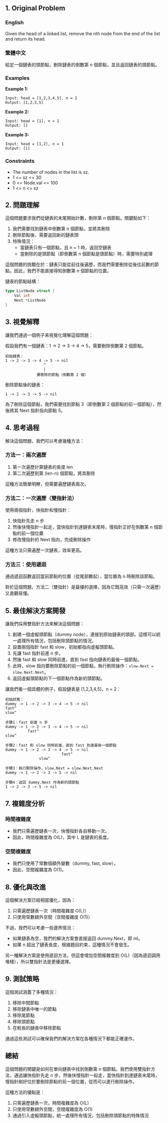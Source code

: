 ## 1. Original Problem

### English
Given the head of a linked list, remove the nth node from the end of the list and return its head.

### 繁體中文
給定一個鏈表的頭節點，刪除鏈表的倒數第 n 個節點，並且返回鏈表的頭節點。

### Examples

**Example 1:**
```
Input: head = [1,2,3,4,5], n = 2
Output: [1,2,3,5]
```

**Example 2:**
```
Input: head = [1], n = 1
Output: []
```

**Example 3:**
```
Input: head = [1,2], n = 1
Output: [1]
```

### Constraints
- The number of nodes in the list is sz.
- 1 <= sz <= 30
- 0 <= Node.val <= 100
- 1 <= n <= sz

## 2. 問題理解

這個問題要求我們從鏈表的末尾開始計數，刪除第 n 個節點。關鍵點如下：

1. 我們需要找到鏈表中倒數第 n 個節點，並將其刪除
2. 刪除節點後，需要返回新的鏈表頭
3. 特殊情況：
    - 當鏈表只有一個節點，且 n = 1 時，返回空鏈表
    - 當刪除的是頭節點（即倒數第 n 個節點是頭節點）時，需要特別處理

這個問題的挑戰在於：鏈表只能從前往後遍歷，而我們需要刪除從後往前數的節點。因此，我們不能直接得知倒數第 n 個節點的位置。

鏈表的節點結構：
```go
type ListNode struct {
    Val int
    Next *ListNode
}
```

## 3. 視覺解釋

讓我們通過一個例子來視覺化理解這個問題：

假設我們有一個鏈表：1 -> 2 -> 3 -> 4 -> 5，需要刪除倒數第 2 個節點。

```
初始鏈表：
1 -> 2 -> 3 -> 4 -> 5 -> nil
                 ^
                 |
              要刪除的節點（倒數第 2 個）
```

刪除節點後的鏈表：
```
1 -> 2 -> 3 -> 5 -> nil
```

為了刪除這個節點，我們需要找到節點 3（即倒數第 2 個節點的前一個節點），然後將其 Next 指針指向節點 5。

## 4. 思考過程

解決這個問題，我們可以考慮幾種方法：

### 方法一：兩次遍歷
1. 第一次遍歷計算鏈表的長度 len
2. 第二次遍歷到第 (len-n) 個節點，將其刪除

這種方法簡單明瞭，但需要遍歷鏈表兩次。

### 方法二：一次遍歷（雙指針法）
使用兩個指針，快指針和慢指針：
1. 快指針先走 n 步
2. 然後快慢指針一起走，當快指針到達鏈表末尾時，慢指針正好在倒數第 n 個節點的前一個位置
3. 修改慢指針的 Next 指向，完成刪除操作

這種方法只需遍歷一次鏈表，效率更高。

### 方法三：使用遞迴
通過遞迴函數返回當前節點的位置（從尾部數起），當位置為 n 時刪除該節點。

對於這個問題，方法二（雙指針）是最優的選擇，因為它既高效（只需一次遍歷）又直觀易懂。

## 5. 最佳解決方案開發

讓我們採用雙指針方法來解決這個問題：

1. 創建一個虛擬頭節點（dummy node），連接到原始鏈表的頭部。這樣可以統一處理所有情況，包括刪除頭節點的情況。
2. 設置兩個指針 fast 和 slow，初始都指向虛擬頭節點。
3. 先讓 fast 指針前進 n 步。
4. 然後 fast 和 slow 同時前進，直到 fast 指向鏈表的最後一個節點。
5. 此時，slow 指向要刪除節點的前一個節點，執行刪除操作：`slow.Next = slow.Next.Next`。
6. 返回虛擬頭節點的下一個節點作為新的頭節點。

讓我們看一個具體的例子，假設鏈表是 [1,2,3,4,5]，n = 2：

```
初始狀態：
dummy -> 1 -> 2 -> 3 -> 4 -> 5 -> nil
fast^
slow^

步驟1：fast 前進 n 步
dummy -> 1 -> 2 -> 3 -> 4 -> 5 -> nil
          fast^
slow^

步驟2：fast 和 slow 同時前進，直到 fast 到達最後一個節點
dummy -> 1 -> 2 -> 3 -> 4 -> 5 -> nil
                         fast^
               slow^

步驟3：執行刪除操作，slow.Next = slow.Next.Next
dummy -> 1 -> 2 -> 3 -> 5 -> nil
                   
步驟4：返回 dummy.Next 作為新的頭節點
1 -> 2 -> 3 -> 5 -> nil
```

## 7. 複雜度分析

### 時間複雜度
- 我們只需遍歷鏈表一次，快慢指針各自移動一次。
- 因此，時間複雜度為 O(L)，其中 L 是鏈表的長度。

### 空間複雜度
- 我們只使用了常數個額外變數（dummy, fast, slow）。
- 因此，空間複雜度為 O(1)。

## 8. 優化與改進

這個解決方案已經相當優化，因為：
1. 只需遍歷鏈表一次（時間複雜度 O(L)）
2. 只使用常數額外空間（空間複雜度 O(1)）

不過，我們可以考慮一些邊界情況：
- 如果鏈表為空，我們的解決方案會直接返回 dummy.Next，即 nil。
- 如果 n 超出了鏈表長度，根據題目約束，這種情況不會發生。

另一種解決方案是使用遞迴方法，但這會增加空間複雜度到 O(L)（因為遞迴調用堆棧），所以雙指針法是更優選擇。

## 9. 測試策略

這個測試涵蓋了多種情況：
1. 移除中間節點
2. 移除鏈表中唯一的節點
3. 移除尾節點
4. 移除頭節點
5. 在較長的鏈表中移除節點

通過這些測試可以確保我們的解決方案在各種情況下都能正確運作。

## 總結

這個問題的關鍵是如何在單向鏈表中找到倒數第 n 個節點。我們使用雙指針方法，通過讓快指針先走 n 步，然後快慢指針一起走，當快指針到達鏈表末尾時，慢指針剛好位於要刪除節點的前一個位置，從而可以進行刪除操作。

這種方法的優點是：
1. 只需遍歷鏈表一次，時間複雜度為 O(L)
2. 只使用常數額外空間，空間複雜度為 O(1)
3. 通過引入虛擬頭節點，統一處理所有情況，包括刪除頭節點的特殊情況